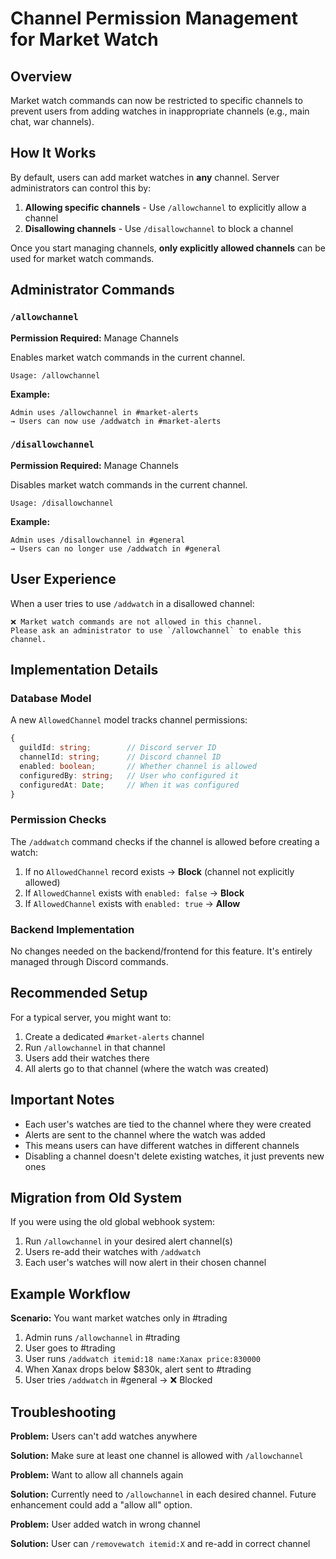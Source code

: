 # Channel Permission Management for Market Watch

## Overview

Market watch commands can now be restricted to specific channels to prevent users from adding watches in inappropriate channels (e.g., main chat, war channels).

## How It Works

By default, users can add market watches in **any** channel. Server administrators can control this by:

1. **Allowing specific channels** - Use `/allowchannel` to explicitly allow a channel
2. **Disallowing channels** - Use `/disallowchannel` to block a channel

Once you start managing channels, **only explicitly allowed channels** can be used for market watch commands.

## Administrator Commands

### `/allowchannel`

**Permission Required:** Manage Channels

Enables market watch commands in the current channel.

```
Usage: /allowchannel
```

**Example:**
```
Admin uses /allowchannel in #market-alerts
→ Users can now use /addwatch in #market-alerts
```

### `/disallowchannel`

**Permission Required:** Manage Channels

Disables market watch commands in the current channel.

```
Usage: /disallowchannel
```

**Example:**
```
Admin uses /disallowchannel in #general
→ Users can no longer use /addwatch in #general
```

## User Experience

When a user tries to use `/addwatch` in a disallowed channel:

```
❌ Market watch commands are not allowed in this channel.
Please ask an administrator to use `/allowchannel` to enable this channel.
```

## Implementation Details

### Database Model

A new `AllowedChannel` model tracks channel permissions:

```typescript
{
  guildId: string;        // Discord server ID
  channelId: string;      // Discord channel ID
  enabled: boolean;       // Whether channel is allowed
  configuredBy: string;   // User who configured it
  configuredAt: Date;     // When it was configured
}
```

### Permission Checks

The `/addwatch` command checks if the channel is allowed before creating a watch:

1. If no `AllowedChannel` record exists → **Block** (channel not explicitly allowed)
2. If `AllowedChannel` exists with `enabled: false` → **Block**
3. If `AllowedChannel` exists with `enabled: true` → **Allow**

### Backend Implementation

No changes needed on the backend/frontend for this feature. It's entirely managed through Discord commands.

## Recommended Setup

For a typical server, you might want to:

1. Create a dedicated `#market-alerts` channel
2. Run `/allowchannel` in that channel
3. Users add their watches there
4. All alerts go to that channel (where the watch was created)

## Important Notes

- Each user's watches are tied to the channel where they were created
- Alerts are sent to the channel where the watch was added
- This means users can have different watches in different channels
- Disabling a channel doesn't delete existing watches, it just prevents new ones

## Migration from Old System

If you were using the old global webhook system:

1. Run `/allowchannel` in your desired alert channel(s)
2. Users re-add their watches with `/addwatch`
3. Each user's watches will now alert in their chosen channel

## Example Workflow

**Scenario:** You want market watches only in #trading

1. Admin runs `/allowchannel` in #trading
2. User goes to #trading
3. User runs `/addwatch itemid:18 name:Xanax price:830000`
4. When Xanax drops below $830k, alert sent to #trading
5. User tries `/addwatch` in #general → ❌ Blocked

## Troubleshooting

**Problem:** Users can't add watches anywhere

**Solution:** Make sure at least one channel is allowed with `/allowchannel`

**Problem:** Want to allow all channels again

**Solution:** Currently need to `/allowchannel` in each desired channel. Future enhancement could add a "allow all" option.

**Problem:** User added watch in wrong channel

**Solution:** User can `/removewatch itemid:X` and re-add in correct channel
